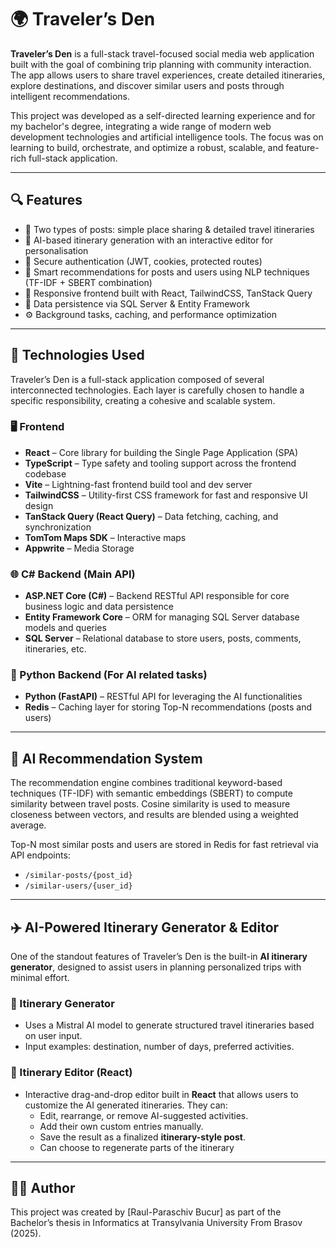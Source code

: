 # 🌍 Traveler’s Den

**Traveler’s Den** is a full-stack travel-focused social media web application built with the goal of combining trip planning with community interaction. The app allows users to share travel experiences, create detailed itineraries, explore destinations, and discover similar users and posts through intelligent recommendations.

This project was developed as a self-directed learning experience and for my bachelor's degree, integrating a wide range of modern web development technologies and artificial intelligence tools. The focus was on learning to build, orchestrate, and optimize a robust, scalable, and feature-rich full-stack application.

---

## 🔍 Features

- 📄 Two types of posts: simple place sharing & detailed travel itineraries
- 🤖 AI-based itinerary generation with an interactive editor for personalisation
- 🔐 Secure authentication (JWT, cookies, protected routes)
- 🚀 Smart recommendations for posts and users using NLP techniques (TF-IDF + SBERT combination)
- 📱 Responsive frontend built with React, TailwindCSS, TanStack Query
- 💾 Data persistence via SQL Server & Entity Framework
- ⚙️ Background tasks, caching, and performance optimization

---

## 🧱 Technologies Used

Traveler’s Den is a full-stack application composed of several interconnected technologies. Each layer is carefully chosen to handle a specific responsibility, creating a cohesive and scalable system.

### 🖥️ Frontend
- **React** – Core library for building the Single Page Application (SPA)
- **TypeScript** – Type safety and tooling support across the frontend codebase
- **Vite** – Lightning-fast frontend build tool and dev server
- **TailwindCSS** – Utility-first CSS framework for fast and responsive UI design
- **TanStack Query (React Query)** – Data fetching, caching, and synchronization
- **TomTom Maps SDK** – Interactive maps
- **Appwrite** – Media Storage

### 🌐 C# Backend (Main API)
- **ASP.NET Core (C#)** – Backend RESTful API responsible for core business logic and data persistence
- **Entity Framework Core** – ORM for managing SQL Server database models and queries
- **SQL Server** – Relational database to store users, posts, comments, itineraries, etc.

### 🧠 Python Backend (For AI related tasks)
- **Python (FastAPI)** – RESTful API for leveraging the AI functionalities
- **Redis** – Caching layer for storing Top-N recommendations (posts and users)
  
---

## 🧪 AI Recommendation System

The recommendation engine combines traditional keyword-based techniques (TF-IDF) with semantic embeddings (SBERT) to compute similarity between travel posts. Cosine similarity is used to measure closeness between vectors, and results are blended using a weighted average.

Top-N most similar posts and users are stored in Redis for fast retrieval via API endpoints:

- `/similar-posts/{post_id}`
- `/similar-users/{user_id}`

---

## ✈️ AI-Powered Itinerary Generator & Editor

One of the standout features of Traveler’s Den is the built-in **AI itinerary generator**, designed to assist users in planning personalized trips with minimal effort.

### 🔮 Itinerary Generator
- Uses a Mistral AI model to generate structured travel itineraries based on user input.
- Input examples: destination, number of days, preferred activities.

### 📝 Itinerary Editor (React)
- Interactive drag-and-drop editor built in **React** that allows users to customize the AI generated itineraries. They can:
  - Edit, rearrange, or remove AI-suggested activities.
  - Add their own custom entries manually.
  - Save the result as a finalized **itinerary-style post**.
  - Can choose to regenerate parts of the itinerary

---

## 🧑‍💻 Author

This project was created by [Raul-Paraschiv Bucur] as part of the Bachelor’s thesis in Informatics at Transylvania University From Brasov (2025).



